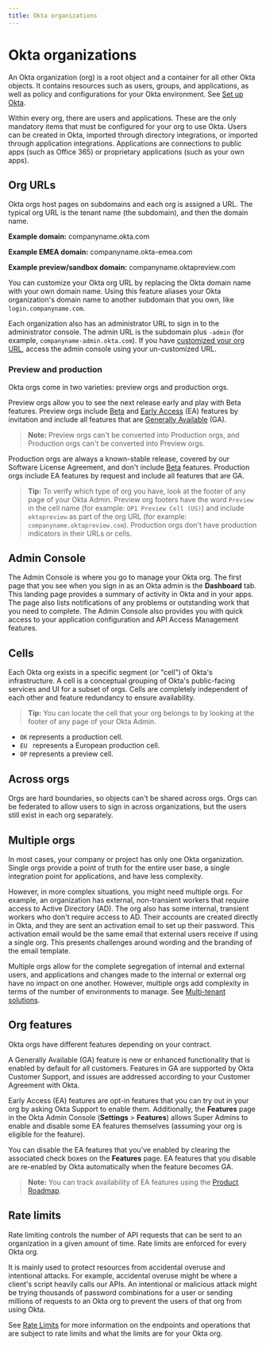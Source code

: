 ```yaml
---
title: Okta organizations
---
```


# Okta organizations
An Okta organization (org) is a root object and a container for all other Okta objects. It contains resources such as users, groups, and applications, as well as policy and configurations for your Okta environment. See [Set up Okta](/docs/guides/sign-into-web-app-redirect/-/main/#set-up-okta).

Within every org, there are users and applications. These are the only mandatory items that must be configured for your org to use Okta. Users can be created in Okta, imported through directory integrations, or imported through application integrations. Applications are connections to public apps (such as Office 365) or proprietary applications (such as your own apps).

## Org URLs
Okta orgs host pages on subdomains and each org is assigned a URL. The typical org URL is the tenant name (the subdomain), and then the domain name.

**Example domain:** companyname.okta.com

**Example EMEA domain:** companyname.okta-emea.com

**Example preview/sandbox domain:** companyname.oktapreview.com

You can customize your Okta org URL by replacing the Okta domain name with your own domain name. Using this feature aliases your Okta organization's domain name to another subdomain that you own, like `login.companyname.com`.

Each organization also has an administrator URL to sign in to the administrator console. The admin URL is the subdomain plus `-admin` (for example, `companyname-admin.okta.com`). If you have [customized your org URL](/docs/guides/custom-url-domain/), access the admin console using your un-customized URL.

### Preview and production
Okta orgs come in two varieties: preview orgs and production orgs.

Preview orgs allow you to see the next release early and play with Beta features. Preview orgs include [Beta](/docs/reference/releases-at-okta/#beta) and [Early Access](/docs/reference/releases-at-okta/#early-access-ea) (EA) features by invitation and include all features that are [Generally Available](/docs/reference/releases-at-okta/#general-availability-ga) (GA).

> **Note:** Preview orgs can't be converted into Production orgs, and Production orgs can't be converted into Preview orgs.

Production orgs are always a known-stable release, covered by our Software License Agreement, and don't include [Beta](/docs/reference/releases-at-okta/#beta) features. Production orgs include EA features by request and include all features that are GA.

> **Tip:** To verify which type of org you have, look at the footer of any page of your Okta Admin. Preview org footers have the word `Preview` in the cell name (for example: `OP1 Preview Cell (US)`) and include `oktapreview` as part of the org URL (for example: `companyname.oktapreview.com`). Production orgs don't have production indicators in their URLs or cells.

## Admin Console
The Admin Console is where you go to manage your Okta org. The first page that you see when you sign in as an Okta admin is the **Dashboard** tab. This landing page provides a summary of activity in Okta and in your apps. The page also lists notifications of any problems or outstanding work that you need to complete. The Admin Console also provides you with quick access to your application configuration and API Access Management features.

## Cells
Each Okta org exists in a specific segment (or "cell") of Okta's infrastructure. A cell is a conceptual grouping of Okta's public-facing services and UI for a subset of orgs. Cells are completely independent of each other and feature redundancy to ensure availability.

> **Tip:** You can locate the cell that your org belongs to by looking at the footer of any page of your Okta Admin.

* `OK` represents a production cell.
* `EU ` represents a European production cell.
* `OP` represents a preview cell.

## Across orgs
Orgs are hard boundaries, so objects can't be shared across orgs. Orgs can be federated to allow users to sign in across organizations, but the users still exist in each org separately.

## Multiple orgs
In most cases, your company or project has only one Okta organization. Single orgs provide a point of truth for the entire user base, a single integration point for applications, and have less complexity.

However, in more complex situations, you might need multiple orgs. For example, an organization has external, non-transient workers that require access to Active Directory (AD). The org also has some internal, transient workers who don't require access to AD. Their accounts are created directly in Okta, and they are sent an activation email to set up their password. This activation email would be the same email that external users receive if using a single org. This presents challenges around wording and the branding of the email template.

Multiple orgs allow for the complete segregation of internal and external users, and applications and changes made to the internal or external org have no impact on one another. However, multiple orgs add complexity in terms of the number of environments to manage. See [Multi-tenant solutions](/docs/concepts/multi-tenancy/).

## Org features
Okta orgs have different features depending on your contract.

A Generally Available (GA) feature is new or enhanced functionality that is enabled by default for all customers. Features in GA are supported by Okta Customer Support, and issues are addressed according to your Customer Agreement with Okta.

Early Access (EA) features are opt-in features that you can try out in your org by asking Okta Support to enable them. Additionally, the **Features** page in the Okta Admin Console (**Settings** > **Features**) allows Super Admins to enable and disable some EA features themselves (assuming your org is eligible for the feature). 

You can disable the EA features that you've enabled by clearing the associated check boxes on the **Features** page. EA features that you disable are re-enabled by Okta automatically when the feature becomes GA.

> **Note:** You can track availability of EA features using the [Product Roadmap](https://support.okta.com/help/OktaProductRoadMap).

## Rate limits
Rate limiting controls the number of API requests that can be sent to an organization in a given amount of time. Rate limits are enforced for every Okta org.

It is mainly used to protect resources from accidental overuse and intentional attacks. For example, accidental overuse might be where a client's script heavily calls our APIs. An intentional or malicious attack might be trying thousands of password combinations for a user or sending millions of requests to an Okta org to prevent the users of that org from using Okta.

See [Rate Limits](/docs/reference/rate-limits/) for more information on the endpoints and operations that are subject to rate limits and what the limits are for your Okta org.